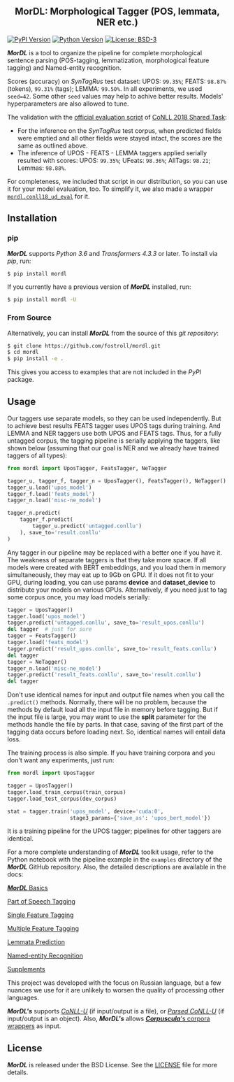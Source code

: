 <h2 align="center">MorDL: Morphological Tagger (POS, lemmata, NER etc.)</h2>
<a name="start"></a>

[![PyPI Version](https://img.shields.io/pypi/v/mordl?color=blue)](https://pypi.org/project/mordl/)
[![Python Version](https://img.shields.io/pypi/pyversions/mordl?color=blue)](https://www.python.org/)
[![License: BSD-3](https://img.shields.io/badge/License-BSD-brightgreen.svg)](https://opensource.org/licenses/BSD-3-Clause)

***MorDL*** is a tool to organize the pipeline for complete morphological
sentence parsing (POS-tagging, lemmatization, morphological feature tagging)
and Named-entity recognition.

Scores (accuracy) on *SynTagRus* test dataset: UPOS: `99.35%`; FEATS: `98.87%`
(tokens), `99.31%` (tags); LEMMA: `99.50%`. In all experiments, we used
`seed=42`. Some other `seed` values may help to achive better results. Models'
hyperparameters are also allowed to tune.

The validation with the
[official evaluation script](http://universaldependencies.org/conll18/conll18_ud_eval.py)
of
[CoNLL 2018 Shared Task](https://universaldependencies.org/conll18/results.html):
* For the inference on the *SynTagRus* test corpus, when predicted fields were
emptied and all other fields were stayed intact, the scores are the same as
outlined above.
* The inference of UPOS - FEATS - LEMMA taggers applied serially resulted with
scores: UPOS: `99.35%`; UFeats: `98.36%`; AllTags: `98.21`; Lemmas: `98.88%`.

For completeness, we included that script in our distribution, so you can use
it for your model evaluation, too. To simplify it, we also made a wrapper 
[`mordl.conll18_ud_eval`](https://github.com/fostroll/mordl/blob/master/doc/README_SUPPLEMENTS.md#conll18)
for it.

## Installation

### pip

***MorDL*** supports *Python 3.6* and *Transformers 4.3.3* or later. To
install via *pip*, run:
```sh
$ pip install mordl
```

If you currently have a previous version of ***MorDL*** installed, run:
```sh
$ pip install mordl -U
```

### From Source

Alternatively, you can install ***MorDL*** from the source of this *git
repository*:
```sh
$ git clone https://github.com/fostroll/mordl.git
$ cd mordl
$ pip install -e .
```
This gives you access to examples that are not included in the *PyPI* package.

## Usage

Our taggers use separate models, so they can be used independently. But to
achieve best results FEATS tagger uses UPOS tags during training. And LEMMA
and NER taggers use both UPOS and FEATS tags. Thus, for a fully untagged
corpus, the tagging pipeline is serially applying the taggers, like shown
below (assuming that our goal is NER and we already have trained taggers of
all types):

```python
from mordl import UposTagger, FeatsTagger, NeTagger

tagger_u, tagger_f, tagger_n = UposTagger(), FeatsTagger(), NeTagger()
tagger_u.load('upos_model')
tagger_f.load('feats_model')
tagger_n.load('misc-ne_model')

tagger_n.predict(
    tagger_f.predict(
        tagger_u.predict('untagged.conllu')
    ), save_to='result.conllu'
)
```

Any tagger in our pipeline may be replaced with a better one if you have it.
The weakness of separate taggers is that they take more space. If all models
were created with BERT embeddings, and you load them in memory simultaneously,
they may eat up to 9Gb on GPU. If it does not fit to your GPU, during loading,
you can use params **device** and **dataset_device** to distribute your models
on various GPUs. Alternatively, if you need just to tag some corpus once, you
may load models serially:

```python
tagger = UposTagger()
tagger.load('upos_model')
tagger.predict('untagged.conllu', save_to='result_upos.conllu')
del tagger  # just for sure
tagger = FeatsTagger()
tagger.load('feats_model')
tagger.predict('result_upos.conllu', save_to='result_feats.conllu')
del tagger
tagger = NeTagger()
tagger_n.load('misc-ne_model')
tagger.predict('result_feats.conllu', save_to='result.conllu')
del tagger
```

Don't use identical names for input and output file names when you call the
`.predict()` methods. Normally, there will be no problem, because the methods
by default load all the input file in memory before tagging. But if the input
file is large, you may want to use the **split** parameter for the methods
handle the file by parts. In that case, saving of the first part of the
tagging data occurs before loading next. So, identical names will entail data
loss.

The training process is also simple. If you have training corpora and you
don't want any experiments, just run:

```python
from mordl import UposTagger

tagger = UposTagger()
tagger.load_train_corpus(train_corpus)
tagger.load_test_corpus(dev_corpus)

stat = tagger.train('upos_model', device='cuda:0',
                    stage3_params={'save_as': 'upos_bert_model'})
```

It is a training pipeline for the UPOS tagger; pipelines for other taggers are
identical.

For a more complete understanding of ***MorDL*** toolkit usage, refer to the
Python notebook with the pipeline example in the `examples` directory of the
***MorDL*** GitHub repository. Also, the detailed descriptions are available
in the docs:

[***MorDL*** Basics](https://github.com/fostroll/mordl/blob/master/doc/README_BASICS.md#start)

[Part of Speech Tagging](https://github.com/fostroll/mordl/blob/master/doc/README_POS.md#start)

[Single Feature Tagging](https://github.com/fostroll/mordl/blob/master/doc/README_FEAT.md#start)

[Multiple Feature Tagging](https://github.com/fostroll/mordl/blob/master/doc/README_FEATS.md#start)

[Lemmata Prediction](https://github.com/fostroll/mordl/blob/master/doc/README_LEMMA.md#start)

[Named-entity Recognition](https://github.com/fostroll/mordl/blob/master/doc/README_NER.md#start)

[Supplements](https://github.com/fostroll/mordl/blob/master/doc/README_SUPPLEMENTS.md#start)

This project was developed with the focus on Russian language, but a few
nuances we use for it are unlikely to worsen the quality of processing other
languages.

***MorDL's*** supports
[*CoNLL-U*](https://universaldependencies.org/format.html) (if input/output is
a file), or
[*Parsed CoNLL-U*](https://github.com/fostroll/corpuscula/blob/master/doc/README_PARSED_CONLLU.md)
(if input/output is an object). Also, ***MorDL's*** allows
[***Corpuscula***'s corpora wrappers](https://github.com/fostroll/corpuscula/blob/master/doc/README_CORPORA.md)
as input.

## License

***MorDL*** is released under the BSD License. See the
[LICENSE](https://github.com/fostroll/mordl/blob/master/LICENSE) file for more
details.
